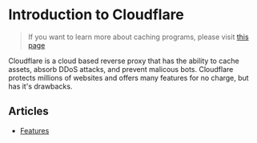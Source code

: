 # Introduction to Cloudflare

> If you want to learn more about caching programs, please visit [this page](/varnish/introduction/)

Cloudflare is a cloud based reverse proxy that has the ability to cache assets, absorb DDoS attacks, and prevent malicous bots. Cloudflare protects millions of websites and offers many features for no charge, but has it's drawbacks.

## Articles
* [Features](/cloudflare/features)